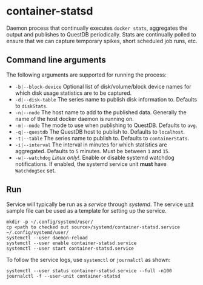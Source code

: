 # container-statsd
Daemon process that continually executes `docker stats`, aggregates the
output and publishes to QuestDB periodically.  Stats are continually
polled to ensure that we can capture temporary spikes, short scheduled
job runs, etc.

## Command line arguments
The following arguments are supported for running the process:
* `-b|--block-device` Optional list of disk/volume/block device names for which disk usage statistics are to be captured.
* `-d|--disk-table` The series name to publish disk information to.  Defaults to `diskStats`.
* `-n|--node` The host name to add to the published data.  Generally the name
  of the host docker daemon is running on.
* `-m|--mode` The mode to use when publishing to QuestDB.  Defaults to `avg`.
* `-q|--questdb` The QuestDB host to publish to.  Defaults to `localhost`.
* `-t|--table` The series name to publish to.  Defaults to `containerStats`.
* `-i|--interval` The interval in minutes for which statistics are aggregated.
  Defaults to `5` minutes. Must be between `1` and `15`.
* `-w|--watchdog` *Linux only!*.  Enable or disable systemd watchdog notifications.
  If enabled, the systemd service unit **must** have `WatchdogSec` set.

## Run
Service will typically be run as a *service* through *systemd*.  The service
[unit](systemd/container-statsd.service) sample file can be used as a template
for setting up the service.

```shell
mkdir -p ~/.config/systemd/user/
cp <path to checked out source>/systemd/container-statsd.service ~/.config/systemd/user/
systemctl --user daemon-reload
systemctl --user enable container-statsd.service
systemctl --user start container-statsd.service
```

To follow the service logs, use `systemctl` or `journalctl` as shown:
```shell
systemctl --user status container-statsd.service --full -n100
journalctl -f --user-unit container-statsd
```

